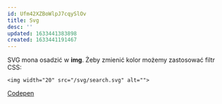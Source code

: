 ```yaml
---
id: Ufm42XZBoWlpJ7cqySlOv
title: Svg
desc: ''
updated: 1633441383898
created: 1633441191467
---
```


SVG mona osadzić w **img**. Żeby zmienić kolor możemy zastosować filtr CSS:

```
<img width="20" src="/svg/search.svg" alt="">
```

[Codepen](https://codepen.io/sosuke/pen/Pjoqqp)

